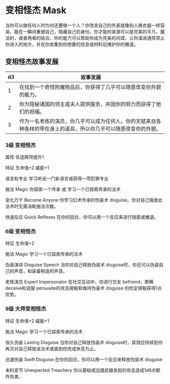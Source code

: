 # 变相怪杰 Mask

当你可以做任何人时为何还要做一个人？你改变自己的外表就像别人换衣服一样容易，能在一瞬间重塑自己，隐藏自己的身份。你才能的来源可以是完美的平凡，魔法的，或者两者的结合。你的能力可以帮助你成为完美的间谍，让你溜进通常禁止你进入的地方，并在你收集到你想要的信息或材料后掩护你的撤退。

## 变相怪杰故事发展

<table>
<thead>
<tr class="header">
<th>d3</th>
<th>故事发展</th>
</tr>
</thead>
<tbody>
<tr class="odd">
<td>1</td>
<td>在找到一个奇怪附魔物品后，你获得了几乎可以随意改变你外貌的能力。</td>
</tr>
<tr class="even">
<td>2</td>
<td>你为隐秘诸国的领主或夫人提供服务，并因你的努力而获得了他们的祝福。</td>
</tr>
<tr class="odd">
<td>3</td>
<td>作为一名老练的演员，你几乎可以成为任何人。你的天赋来自各种各样的带在身上的道具，所以你几乎可以随意改变你的外貌。</td>
</tr>
</tbody>
</table>

### 3级 变相怪杰

属性 任选两项提升1

特征 生命值+2 威能+1

语言和专业 学习听说一门新语言或获得一项犯罪专业

施法 Magic 你探索一个传承 或 学习一个已探索传承的法术

变化万千 Become Anyone 你学习幻术传承的伪装术
disguise。你对自己施放此法术时无需消耗施法次数。

快速反应 Quick Reflexes 在你的回合，你可以用一个反应来进行隐匿或撤退。

### 6级 变相怪杰

特征 生命值+2

施法 Magic 学习一个已探索传承的法术

伪装演讲 Disguise Speech 当你对自己释放伪装术
disguise时，你还可以伪装自己的声音，和装备制造的声音。

老练演员 Expert Impersonator 在社交互动中，你进行交友 befriend，欺瞒
deceive和说服 persuade的攻击掷骰和维持伪装术 disguise
的检定掷骰获得1点优势。

### 9级 大师变相怪杰

特征 生命值+2 威能+1

施法 Magic 学习一个已探索传承的法术

恒久伪装 Lasting Disguise 当你对自己释放伪装术
disguise时，其效应持续到你再次对自己释放该法术或直到你完成休息为止。

迅速伪装 Swift Disguise 在你的回合，你可以用一个反应来释放伪装术
disguise

未料变节 Unexpected Treachery
你以基础或迅捷武器发起的攻击造成1d6点额外伤害。
